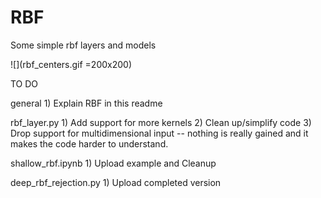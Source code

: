 # RBF
Some simple rbf layers and models



![](rbf_centers.gif =200x200)




TO DO

general
	1) Explain RBF in this readme

rbf_layer.py
	1) Add support for more kernels
	2) Clean up/simplify code
	3) Drop support for multidimensional input -- nothing is really gained and it makes the code harder to understand.

shallow_rbf.ipynb
	1) Upload example and Cleanup

deep_rbf_rejection.py
	1) Upload completed version
